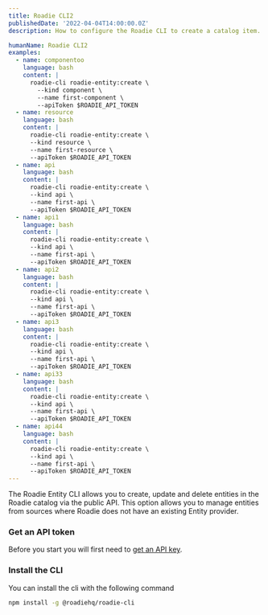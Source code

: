 ```yaml
---
title: Roadie CLI2
publishedDate: '2022-04-04T14:00:00.0Z'
description: How to configure the Roadie CLI to create a catalog item.

humanName: Roadie CLI2
examples:
  - name: componentoo
    language: bash
    content: |
      roadie-cli roadie-entity:create \
        --kind component \
        --name first-component \
        --apiToken $ROADIE_API_TOKEN
  - name: resource
    language: bash
    content: |
      roadie-cli roadie-entity:create \
      --kind resource \
      --name first-resource \
      --apiToken $ROADIE_API_TOKEN
  - name: api
    language: bash
    content: |
      roadie-cli roadie-entity:create \
      --kind api \
      --name first-api \
      --apiToken $ROADIE_API_TOKEN
  - name: api1
    language: bash
    content: |
      roadie-cli roadie-entity:create \
      --kind api \
      --name first-api \
      --apiToken $ROADIE_API_TOKEN
  - name: api2
    language: bash
    content: |
      roadie-cli roadie-entity:create \
      --kind api \
      --name first-api \
      --apiToken $ROADIE_API_TOKEN
  - name: api3
    language: bash
    content: |
      roadie-cli roadie-entity:create \
      --kind api \
      --name first-api \
      --apiToken $ROADIE_API_TOKEN
  - name: api33
    language: bash
    content: |
      roadie-cli roadie-entity:create \
      --kind api \
      --name first-api \
      --apiToken $ROADIE_API_TOKEN
  - name: api44
    language: bash
    content: |
      roadie-cli roadie-entity:create \
      --kind api \
      --name first-api \
      --apiToken $ROADIE_API_TOKEN
---
```


The Roadie Entity CLI allows you to create, update and delete entities in the Roadie catalog via the public API. This option allows you to manage entities from sources where Roadie does not have an existing Entity provider.

### Get an API token

Before you start you will first need to [get an API key](/docs/api/authorization/).

### Install the CLI

You can install the cli with the following command
```bash
npm install -g @roadiehq/roadie-cli
```